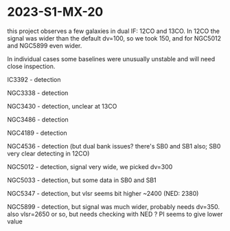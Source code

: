 # 2023-S1-MX-20

this project observes a few galaxies in dual IF:  12CO and 13CO.   In 12CO the signal was wider than the 
default dv=100, so we took 150, and for NGC5012 and NGC5899 even wider.

In individual cases some baselines were unusually unstable and will need close inspection.


IC3392 - detection

NGC3338 - detection

NGC3430 - detection, unclear at 13CO

NGC3486 - detection

NGC4189 - detection

NGC4536 - detection (but dual bank issues?   there's SB0 and SB1 also; SB0 very clear detecting in 12CO)

NGC5012 - detection, signal very wide, we picked dv=300

NGC5033 - detection, but some data in SB0 and SB1

NGC5347 - detection, but vlsr seems bit higher ~2400 (NED:  2380)

NGC5899 - detection, but signal was much wider, probably needs dv=350. 
          also vlsr=2650 or so, but needs checking with NED ? PI seems to give
          lower value
